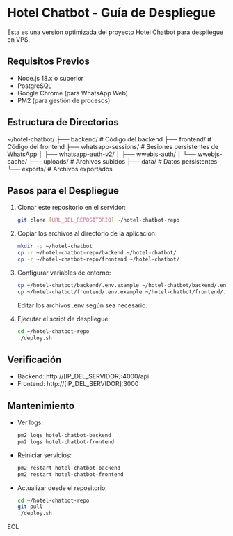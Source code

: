 # Hotel Chatbot - Guía de Despliegue

Esta es una versión optimizada del proyecto Hotel Chatbot para despliegue en VPS.

## Requisitos Previos

- Node.js 18.x o superior
- PostgreSQL
- Google Chrome (para WhatsApp Web)
- PM2 (para gestión de procesos)

## Estructura de Directorios
~/hotel-chatbot/
├── backend/ # Código del backend
├── frontend/ # Código del frontend
├── whatsapp-sessions/ # Sesiones persistentes de WhatsApp
│ ├── whatsapp-auth-v2/
│ ├── wwebjs-auth/
│ └── wwebjs-cache/
├── uploads/ # Archivos subidos
├── data/ # Datos persistentes
└── exports/ # Archivos exportados


## Pasos para el Despliegue

1. Clonar este repositorio en el servidor:
   ```bash
   git clone [URL_DEL_REPOSITORIO] ~/hotel-chatbot-repo
   ```

2. Copiar los archivos al directorio de la aplicación:
   ```bash
   mkdir -p ~/hotel-chatbot
   cp -r ~/hotel-chatbot-repo/backend ~/hotel-chatbot/
   cp -r ~/hotel-chatbot-repo/frontend ~/hotel-chatbot/
   ```

3. Configurar variables de entorno:
   ```bash
   cp ~/hotel-chatbot/backend/.env.example ~/hotel-chatbot/backend/.env
   cp ~/hotel-chatbot/frontend/.env.example ~/hotel-chatbot/frontend/.env.local
   ```
   
   Editar los archivos .env según sea necesario.

4. Ejecutar el script de despliegue:
   ```bash
   cd ~/hotel-chatbot-repo
   ./deploy.sh
   ```

## Verificación

- Backend: http://[IP_DEL_SERVIDOR]:4000/api
- Frontend: http://[IP_DEL_SERVIDOR]:3000

## Mantenimiento

- Ver logs:
  ```bash
  pm2 logs hotel-chatbot-backend
  pm2 logs hotel-chatbot-frontend
  ```

- Reiniciar servicios:
  ```bash
  pm2 restart hotel-chatbot-backend
  pm2 restart hotel-chatbot-frontend
  ```

- Actualizar desde el repositorio:
  ```bash
  cd ~/hotel-chatbot-repo
  git pull
  ./deploy.sh
  ```
EOL